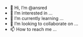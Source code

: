- 👋 Hi, I’m @ansred
- 👀 I’m interested in ...
- 🌱 I’m currently learning ...
- 💞️ I’m looking to collaborate on ...
- 📫 How to reach me ...

<!---
ansred/ansred is a ✨ special ✨ repository because its `README.md` (this file) appears on your GitHub profile.
You can click the Preview link to take a look at your changes.
--->
